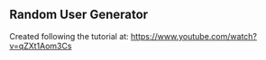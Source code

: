 ## Random User Generator

Created following the tutorial at: https://www.youtube.com/watch?v=qZXt1Aom3Cs
